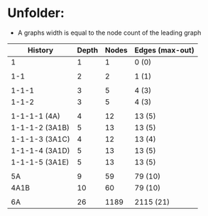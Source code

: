 # Unfolder:
- A graphs width is equal to the node count of the leading graph

| History        | Depth          | Nodes          | Edges (max-out) |
|----------------|----------------|----------------|-----------------|
| 1              | 1              | 1              | 0 (0)           |
|                |                |                |                 |
| 1-1            | 2              | 2              | 1 (1)           |
|                |                |                |                 |
| 1-1-1          | 3              | 5              | 4 (3)           |
| 1-1-2          | 3              | 5              | 4 (3)           |
|                |                |                |                 |
| 1-1-1-1 (4A)   | 4              | 12             | 13 (5)          |
| 1-1-1-2 (3A1B) | 5              | 13             | 13 (5)          |
| 1-1-1-3 (3A1C) | 4              | 12             | 13 (4)          |
| 1-1-1-4 (3A1D) | 5              | 13             | 13 (5)          |
| 1-1-1-5 (3A1E) | 5              | 13             | 13 (5)          |
|                |                |                |                 |
| 5A             | 9              | 59             | 79 (10)         |
| 4A1B           | 10             | 60             | 79 (10)         |
|                |                |                |                 |
| 6A             | 26             | 1189           | 2115 (21)       |
